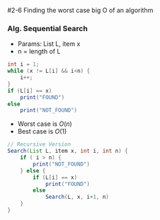 #2-6 
Finding the worst case big O of an algorithm

### Alg. Sequential Search 
- Params: List L, item x
- n = length of L
```Java
int i = 1;
while (x != L[i] && i<n) {
	i++;
}
if (L[i] == x)
	print("FOUND")
else
	print("NOT_FOUND")
```

- Worst case is $O(n)$
- Best case is $O(1)$

```Java
// Recursive Version
Search(List L, item x, int i, int n) {
	if ( i > n) {
		print("NOT_FOUND")
	} else {
		if (L[i] == x)
			print("FOUND")
		else
			Search(L, x, i+1, n)
	}
}
```